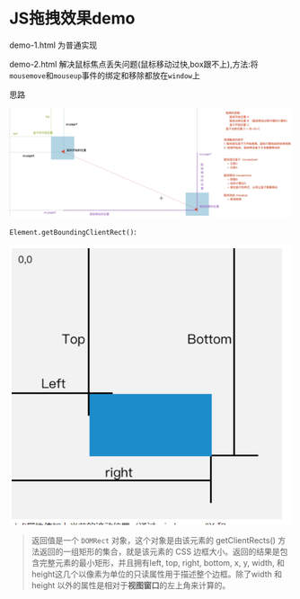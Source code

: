 # JS拖拽效果demo
demo-1.html 为普通实现

demo-2.html 解决鼠标焦点丢失问题(鼠标移动过快,box跟不上),方法:将`mousemove`和`mouseup`事件的绑定和移除都放在`window`上


思路

![img.png](img.png)

`Element.getBoundingClientRect()`:

![img_1.png](img_1.png)

> 返回值是一个 `DOMRect` 对象，这个对象是由该元素的 getClientRects() 方法返回的一组矩形的集合，就是该元素的 CSS 边框大小。返回的结果是包含完整元素的最小矩形，并且拥有left, top, right, bottom, x, y, width, 和 height这几个以像素为单位的只读属性用于描述整个边框。除了width 和 height 以外的属性是相对于**视图窗口**的左上角来计算的。

